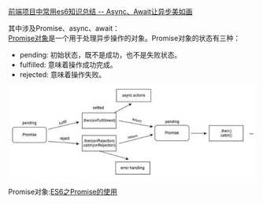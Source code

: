 [前端项目中常用es6知识总结 -- Async、Await让异步美如画](https://www.cnblogs.com/wnn0824/p/10188914.html)

其中涉及Promise、async、await：    
[Promise对象](https://developer.mozilla.org/en-US/docs/Web/JavaScript/Reference/Global_Objects/Promise)是一个用于处理异步操作的对象。Promise对象的状态有三种：
* pending: 初始状态，既不是成功，也不是失败状态。
* fulfilled: 意味着操作成功完成。
* rejected: 意味着操作失败。

![Promise的调用流](../images/ES6_Promise.jpg)

Promise对象:[ES6之Promise的使用](https://baijiahao.baidu.com/s?id=1596005633332556077&wfr=spider&for=pc)

